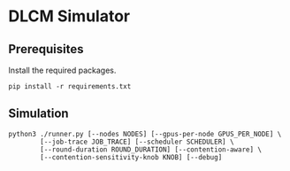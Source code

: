 # DLCM Simulator 

## Prerequisites
Install the required packages. 
```
pip install -r requirements.txt
```

## Simulation
```
python3 ./runner.py [--nodes NODES] [--gpus-per-node GPUS_PER_NODE] \
        [--job-trace JOB_TRACE] [--scheduler SCHEDULER] \
        [--round-duration ROUND_DURATION] [--contention-aware] \
        [--contention-sensitivity-knob KNOB] [--debug]
```